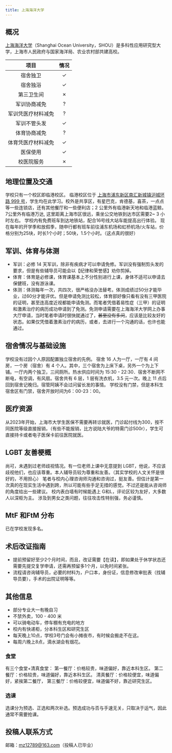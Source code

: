 ```yaml
---
title: 上海海洋大学
---
```


## 概况

[上海海洋大学](https://www.shou.edu.cn)（Shanghai Ocean University，SHOU）是多科性应用研究型大学，上海市人民政府与国家海洋局、农业农村部共建高校。

|项目|情况|
|:---:|:---:|
|宿舍独卫|✓|
|宿舍独浴|✓|
|第三卫生间|✗|
|军训协商减免|?|
|军训凭医疗材料减免|?|
|军训不管头发|✓|
|体育协商减免|?|
|体育凭医疗材料减免|✓|
|医保使用|✓|
|校医院服务|✗|

## 地理位置及交通

学校只有一个校区即临港校区。
临港校区位于 [上海市浦东新区南汇新城镇沪城环路 999 号](https://amap.com/place/B00155K8GN)，学生均在此学习。校外是共享区，有星巴克，肯德基，喜茶，一点点等一些连锁店，还有其他餐厅和一些便利店；2 公里外有临港新天地和临港蓝鲸。7公里外有临港万达, 这里距离上海市区很远，乘坐公交地铁到达市区需要2~ 3 小时左右。
学校内有免费班车到达地铁站，配合16号线大站车能提高出行体验。
现在每年的开学季和放假季，随申行都有班车前往浦东机场和虹桥机场/火车站，价格分别为25块，时长1个小时；50块，1.5个小时。（这点真的很好）

## 军训、体育与体测

- 军训：必修 14 天军训，除非有疾病才可以申请免修。军训没有强制剪头发的要求，但是有些辅导员可能会以【纪律和荣誉感】劝你剪掉。
- 体育：体育是必修课，体育课基本上不分性别进行上课，身体不适可以申请去保健班，没有游泳课。
- 体测：体测每年一次，共四次，很严格没办法替考。体测成绩过50分才能毕业，过60分才能评优。但是申请免测比较松，体育部好像只看有没有三甲医院的证明，甚至连高度近视都能申请免测。而笔者凭借着易性症（三甲）的证明和激素治疗的病历成功申请到了免测。免测申请需要在上海海洋大学网上办事大厅申请，当时笔者申请时很快就通过了，~~甚至没有多问~~，应该是比较友好的状态。如果仅凭借着激素治疗的病历，或者，去进行一个沟通的话，也许也能通过。

## 宿舍情况与基础设施

学校没有过因个人原因配置独立宿舍的先例。
宿舍 16 人为一厅，一厅有 4 间房，一个房（宿舍）有 4 个人。其中，三个宿舍为上床下桌，另外一个为上下铺。一厅内两个独卫，三间厕所。热水供应时间为 15:30 - 22:30．宿舍不断网不断电，有空调，有风扇。宿舍共有 6 层，1 层有洗衣机，3.5 元一次。晚上 11 点后回到宿舍记晚归。宿管阿姨不会过问留长发的事情。
学校没有门禁，但是本科生宿舍区有门禁，宿舍开放时间为6：00-23：00。

## 医疗资源

从2023年开始，上海市大学生医保不需要再转诊就医，门诊起付线为300，按不同医院等级直接报销，（有些不能报销，比方说陆大爷的特需门诊500r），学生可直接持卡或者电子医保卡前往医院就医。

## LGBT 友善梗概

尚可，未遇到过老师歧视情况。有一位老师上课中无意提到 LGBT，他说，不应该歧视他们，也应该尊重。本人辅导员较为尊重和友善。（其实学校的人文关怀是很好的，不用担心）
笔者与校内心理咨询师沟通和咨询过，挺友善。但估计是第一次真的在现实生活中遇到跨，所以可能有些手足无措的感觉。不过还是能从咨询师的角度给出一些建议。
校内表白墙有时候能遇上 G和L，评论区较为友好，大多数人以深柜为主。
涉及到男女之类问题，往往攻击性特别强，务必谨慎。

## MtF 和FtM 分布

已在学校发现多名。

## 术后改证指南

- 提前预留好至少2个月时间，而且，改证需要【在读】，即如果处于休学状态还需要先提交复学申请，还需再预留多1个月，以免时间紧张。
- 流程请咨询辅导员，必要的材料为，户口本，身份证，信息修改审批表（找辅导员要），手术的出院证明等等。

## 其他信息

- 部分专业大一有晚自习
- 不禁外卖，100 - 400 米
- 可以骑电动车，停车棚有充电的地方
- 校内有快递柜，分本科生区和研究生区
- 每天晚上10点，学校3号门会有小摊夜市，有时候会搬走不在这。
- 每周六晚上8点，滴水湖会有烟花。

### 食堂

有三个食堂+清真食堂：
第一餐厅：价格较贵，味道偏好，靠近本科生区。
第二餐厅：价格较贵，味道偏好，靠近本科生区。
清真餐厅：价格较便宜，味道偏好，紧挨第二餐厅，
第三餐厅：价格较便宜，味道偏不好，靠近研究生区。

### 选课

选课分为预选、正选和两次补选。预选成功与否与手速无关，只取决于运气，因此通常不需要抢课。

## 投稿人联系方式

邮箱：<mz12789@163.com>（投稿人已毕业）
